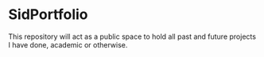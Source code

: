 # SidPortfolio
This repository will act as a public space to hold all past and future projects I have done, academic or otherwise.
